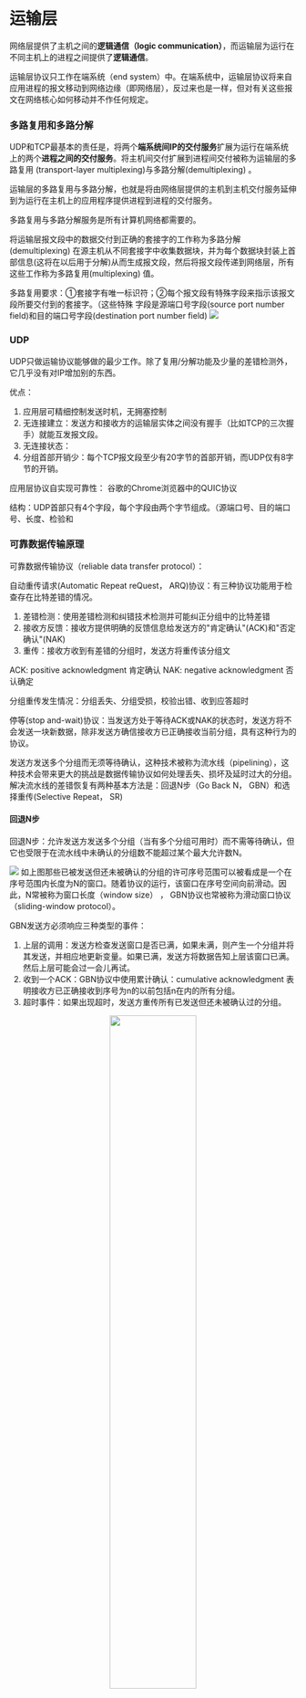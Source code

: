 
# 运输层


网络层提供了主机之间的**逻辑通信（logic communication）**，而运输层为运行在不同主机上的进程之间提供了**逻辑通信**。

运输层协议只工作在端系统（end system）中。在端系统中，运输层协议将来自应用进程的报文移动到网络边缘（即网络层），反过来也是一样，但对有关这些报文在网络核心如何移动并不作任何规定。

### 多路复用和多路分解
UDP和TCP最基本的责任是，将两个**端系统间IP的交付服务**扩展为运行在端系统上的两个**进程之间的交付服务**。将主机间交付扩展到进程间交付被称为运输层的多路复用 (transport-layer multiplexing)与多路分解(demultiplexing) 。

运输层的多路复用与多路分解，也就是将由网络层提供的主机到主机交付服务延伸到为运行在主机上的应用程序提供进程到进程的交付服务。

多路复用与多路分解服务是所有计算机网络都需要的。

将运输层报文段中的数据交付到正确的套接字的工作称为多路分解(demultiplexing) 在源主机从不同套接字中收集数据块，并为每个数据块封装上首部信息(这将在以后用于分解)从而生成报文段，然后将报文段传递到网络层，所有这些工作称为多路复用(multiplexing) 值。

多路复用要求：①套接字有唯一标识符；②每个报文段有特殊字段来指示该报文段所要交付到的套接字。（这些特殊
字段是源端口号字段(source port number field)和目的端口号字段(destination port number field)
![](/计算机网络-自顶向下方法第七版/image/两个客户使用相同的目的端口号（80）与同一个Web服务器应用通信.png)


### UDP

UDP只做运输协议能够做的最少工作。除了复用/分解功能及少量的差错检测外，它几乎没有对IP增加别的东西。

优点：
1. 应用层可精细控制发送时机，无拥塞控制
2. 无连接建立：发送方和接收方的运输层实体之间没有握手（比如TCP的三次握手）就能互发报文段。
3. 无连接状态：
4. 分组首部开销少：每个TCP报文段至少有20字节的首部开销，而UDP仅有8字节的开销。

应用层协议自实现可靠性：
谷歌的Chrome浏览器中的QUIC协议

结构：UDP首部只有4个字段，每个字段由两个字节组成。（源端口号、目的端口号、长度、检验和


### 可靠数据传输原理

可靠数据传输协议（reliable data transfer protocol）：


自动重传请求(Automatic Repeat reQuest， ARQ)协议：有三种协议功能用于检查存在比特差错的情况。
1. 差错检测：使用差错检测和纠错技术检测并可能纠正分组中的比特差错
2. 接收方反馈：接收方提供明确的反馈信息给发送方的"肯定确认"(ACK)和"否定确认"(NAK)
3. 重传：接收方收到有差错的分组时，发送方将重传该分组文

ACK: positive acknowledgment 肯定确认
NAK: negative acknowledgment 否认确定

分组重传发生情况：分组丢失、分组受损，校验出错、收到应答超时

停等(stop and-wait)协议：当发送方处于等待ACK或NAK的状态时，发送方将不会发送一块新数据，除非发送方确信接收方已正确接收当前分组，具有这种行为的协议。

发送方发送多个分组而无须等待确认，这种技术被称为流水线（pipelining），这种技术会带来更大的挑战是数据传输协议如何处理丢失、损坏及延时过大的分组。解决流水线的差错恢复有两种基本方法是：回退N步（Go Back N， GBN）和选择重传(Selective Repeat， SR)

#### 回退N步
回退N步：允许发送方发送多个分组（当有多个分组可用时）而不需等待确认，但它也受限于在流水线中未确认的分组数不能超过某个最大允许数N。

![](/计算机网络-自顶向下方法第七版/image/在GBN中发送方看到的序号.png)
如上图那些已被发送但还未被确认的分组的许可序号范围可以被看成是一个在序号范围内长度为N的窗口。随着协议的运行，该窗口在序号空间向前滑动。因此，N常被称为窗口长度（window size） ， GBN协议也常被称为滑动窗口协议（sliding-window protocol）。

GBN发送方必须响应三种类型的事件：
1. 上层的调用：发送方检查发送窗口是否已满，如果未满，则产生一个分组并将其发送，并相应地更新变量。如果已满，发送方将数据告知上层该窗口已满。然后上层可能会过一会儿再试。
2. 收到一个ACK：GBN协议中使用累计确认：cumulative acknowledgment 表明接收方已正确接收到序号为n的以前包括n在内的所有分组。
3. 超时事件：如果出现超时，发送方重传所有已发送但还未被确认过的分组。

<center class ='img'>
<img title="" src="../计算机网络-自顶向下方法第七版/image/运行中的GBN.png" width="55%">
</center>

上图给岀了窗口长度为4个分组的GBN协议的运行情况。因为该窗口长度的限制，发送方发送分组0~3，然后在继续发送之前，必须等待直到一个或多个分组被确认。当接收到每一个连续的ACK （例如ACK 0和ACK 1）时，该窗口便前滑动，发送方便可以发送新的分组（分别是分组4和分组5）。在接收方，分组2丢失，因此分组3、4和5被发现是失序分组并被丢弃，因此开始了重传动作。

缺点：存在性能问题，尤其是当窗口长度和带宽时延积都很大时，在流水线中会有很多分组更是如此。单个分组的差错就能够引起GBN重传大量分组，许多分组根本没有必要重传。

#### 选择重传
选择重传：通过让发送方仅重传那些它怀疑在接收方出错（即丢失或受损）的分组而避免了不必要的重传。
![](/计算机网络-自顶向下方法第七版/image/选择重传（SR）发送方与接收方的序号空间.png)
![](/计算机网络-自顶向下方法第七版/image/SR.png)
![](/计算机网络-自顶向下方法第七版/image/)


可靠数据传输机制及其用途的总结：
|  机制  | 说明 | 
| :----- | -------: |
|检验和 | 用于检测在一个传输分组中的比特错误| 
|定时器 |	用于超时/重传一个分组，可能因为该分组（或其AGK）在信道中丢失了。由于当一个分组延时但未丢失（过早超时），或当一个分组已被接收方收到但从接收方到发送方的ACK丢失时，可能产生超时事件，所以接收方可能会收到一个分组的多个冗余副本|
|序号| 用于为从发送方流向接收方的数据分组按顺序编号。所接收分组的序号间的空隙可使接收方检测出丢失的分组。具有相同序号的分组可使接收方检测岀一个分组的冗余副本|
| 确认 | 接收方用于告诉发送方一个分组或一组分组已被正确地接收到了。确认报文通常携带着被确认的分组或多个分组的序号。确认可以是逐个的或累积的，这取决于协议| 
| 否定确认| 接收方用于告诉发送方某个分组未被正确地接收。否定确认报文通常携带着未被正确接收的分组的序号| 
| 窗口、流水线| 发送方也许被限制仅发送那些序号落在一个指定范围内的分组。通过允许一次发送多个分组但未被确认，发送方的利用率可在停等操作模式的基础上得到增加。我们很快将会看到，窗口长度可根据接收方接收和缓存报文的能力、网络中的拥塞程度或两者情况来进行设置| 


### TCP（面向连接 connection oriented）

TCP是因特网运输层的面向连接的可靠的运输协议。TCP是非常复杂的，它涉及了连接管理、流量控制、往返时间估计以及可靠数据传送。

TCP可靠数据传输构件时遇到的所有技术包括使用序号、累积确认、检验和以及超时/重传操作（差错检测、重传、累积确认、定时器以及用于序号和确认号的首部字段），也就是**差错控制**。

TCP连接的组成包括：一台主机上的缓存、变量和与进程连接的套接字，以及另一台主机上的另一组缓存、变量和与进程连接的套接字。

一个报文段的最大长度：首部数据长度 + 最大报文段长度（Maximum Segment Size, MSS）。MSS通常根据最初确定的由本地发送主机发送的最大链路层帧长度（即所谓的最大传输单元（Maximum Transmission Unit， MTU））来设置的。（MSS是指在报文段里应用层数据的最大长度，而不是指包括首部的TCP报文段的最大长度）

报文段结构：
<center class ='img'>
<img title="" src="../计算机网络-自顶向下方法第七版/image/TCP报文段结构.png" width="55%">
</center>

- 32比特的序号字段(sequence number field)：实现可靠数据传输服务
- 32比特的确认号字段(acknowledgment number field)：实现可靠数据传输服务
- 16比特的接收窗口字段(receive window field)：用于流量控制
- 4比特的首部长度字段(header length field)：指示了以32比特的字为单位的TCP首部长度。由于TCP选项字段的原因，TCP首部的长度是可变的。(通常，选项字段为空，所以TCP首部的典型长度是20字节。
- 选项字段(options field)是可选与变长的：用于发送方与接收方协商最大报文段长度(MSS)时，或在高速网络环境下用作窗口调节因子时使用。首部字段中还定义了一个时间戳选项。
- 6比特的标志字段(flag field)：
    - ACK比特用于指示确认字段中的值是有效的，即该报文段包括一个对已被成功接收报文段的确认（捎带
    - **RST、SYN和FIN比特用于连接建立和拆除**
    - CWR和ECE比特是拥塞控制和拥塞避免相关的标志位
    - (在实践中，PSH URG和紧急数据指针并没有使用）-----------------------------------
    - ~~当PSH比特被置位时，就指示接收方应立即将数据交给上层~~
    - ~~URG比特用来指示报文段里存在着被发送端的上层实体置为“紧急”的数据~~
    - ~~紧急数据的最后一个字节由16比特的紧急数据指针字段(urgent data pointer field)指出。当紧急数据存在并给出指向紧急数据尾指针的时候，TCP必须通知接收端的上层实体。(在实践中，PSH URG和紧急数据指针并没有使用。为了完整性起见，我们才提到这些字段。)~~
    1. CWR: Congestion Window Reduced，表示拥塞窗口减小。
    1. ECE: Explicit Congestion Notification Echo，表示显式拥塞通知回显。
    1. URG: Urgent，表示紧急指针。
    1. ACK: Acknowledgment，表示确认。
    1. PSH: Push，表示推送。
    1. RST: Reset，表示连接重置。
    1. SYN: Synchronize，表示同步序列号。
    1. FIN: Finish，表示结束连接。


##### 序号字段、确认号字段:
TCP报文段首部中两个最重要的字段。是TCP可靠传输服务的关键部分。

一个报文段的序号(sequence number for a segment)是该报文段的**数据**部分，也就是字节流的首字节编号。如下图，此数据流由一个包含500 000字节的文件组成，其MSS为1000字节，数据流的首字节编号是0。
<img title="" src="../计算机网络-自顶向下方法第七版/image/文件数据划分成TCP报文段.png" width="100%">

**主机A填充进报文段的确认号是主机A期望从主机B收到的下一字节的序号。**
假设主机A已收到一个来自主机B的包含字节0 ~535的报文段，以及另一个包含字节900〜1000的报文段。由于某种原因，主机A还没有收到字节536-899的报文段。在这个例子中，主机A为了重新构建主机B的数据流，仍在等待字节536 （和其后的字节）。因此，A到B的下一个报文段将在确认号字段中包含536。因为TCP只确认该流中至第一个丢失字节为止的字节，所以TCP被称为提供**累积确认（cumulative acknowledgment）**。

值得注意的是，对客户到服务器的数据的确认被装载在一个承载服务器到客户的数据的报文段中；这种确认被称为是被**捎带（piggybacked）**在服务器到客户的数据报文段中的。（把对对边消息的ACK应答和响应信息合并在同一个包的情况被称为捎带(piggybacked)，达到的效果就是节省单独发ACK包的流量。）

**流量控制**服务(flow control service)：
- 消除发送方使接收方缓存溢岀的可能性。流量控制因此是一个速度匹配服务，即发送方的发送速率与接收方应用程序的读取速率相匹配。
- TCP通过让发送方维护一个称为接收窗口(receive window)的变量来提供流量控制。接收窗口用于给发送方一个指示，表示该接收方还有多少可用的缓存空间。因为TCP是全双工通信，在连接两端的发送方都各自维护一个接收窗。口。

##### TCP连接
客户中的TCP会用以下方式与服务器中的TCP**建立**一条TCP**连接**（**3次握手** three-way handshake）:
<center class ='img'>
<img title="" src="../计算机网络-自顶向下方法第七版/image/TCP三次握手：报文段交换.png" width="80%">
</center>

1. 客户端的TCP首先向服务器端的TCP发送一个（不包含应用层数据、报文段首部的SYN标志位设置为1）特殊的TCP报文段，这个特殊报文段被称为**SYN报文段**。另外，客户会随机地选择一个**初始序号**（client_isn），并将此编号放置于该起始的TCP的SYN报文段的**序号字段**中。该报文段会被封装在一个IP数据报中，并发送给服务器。
2. 一旦包含此**SYN报文段**的IP数据报到达服务器主机，服务器会从该数据报中提取出TCP SYN报文段，为该TCP连接**分配TCP缓存和变量**，并向该客户TCP发送一个不包含应用层数据的，允许连接的报文段。同时，此报文段的首部包含3个重要的信息。首先，SYN比特被置为1。其次，该TCP报文段首部的**确认号字段**被置为client_isn + 1。最后，服务器选择自己的初始序号（server_isn），并将其放置到TCP报文段首部的**序号字段**中。这个允许连接的报文段实际上表明了：我收到了你发起建立连接的SYN分组，该分组带有初始序号server_isn我同意建立该连接。我自己的初始序号是server_isn。该允许连接的报文段被称为**SYNACK报文段（SYNACK segment）**。
3. 在收到**SYNACK报文段**后，客户也要给该连接**分配缓存和变量**。客户主机则向服务器发送一个报文段,这最后一个报文段对服务器的允许连接的报文段进行了确认（该客户通过将值server_isn + 1放置到TCP报文段首部的**确认字段**中来完成此项工作）。因为连接已经建立了，所以该SYN比特被置为0。该三次握手的第三个阶段可以在报文段负载中携带客户到服务器的数据。



参与一条TCP连接的两个进程中的任何一个都能**终止**该**连接**
<center class ='img'>
<img title="" src="../计算机网络-自顶向下方法第七版/image/关闭一条TCP连接.png" width="60%">
</center>




在一个TCP连接的生命周期内，运行在每台主机中的TCP协议在各种**TCP状态**（TCP state）之间变迁。
<center class ='img'>
<img title="" src="../计算机网络-自顶向下方法第七版/image/客户TCP经历的典型的TCP状态序列.png" width="80%">
</center>

 1. 客户TCP开始处于**CLOSED（关闭）状态**
 2. 客户中的TCP向服务器中的TCP发送一个SYN报文段，在发送过SYN报文段后，客户TCP进入了**SYN_SENT状态**
 3. 等待来自服务器TCP的对客户所发报文段进行确认且SYN比特被置为1的一个报文段后，客户TCP进入**ESTABLISHED（已建立）状态**
 4. 双方可以随意通信
 5. 客户端准备关闭连接
 6. 客户TCP发送一个带有FIN比特被置为1的TCP报文段后，并进入**FIN_WAIT_1状态**
 7. 客户TCP等待一个来自服务器的带有确认的TCP报文段。当它收到该报文段时，客户TCP进入**FIN_WAIT_2状态**
 8. 当处在**FIN_WAIT_2状态**时，客户等待来自服务器的FIN比特被置为1的另一个报文段
 9. 当收到该报文段后，客户TCP对服务器的报文段进行确认，并进入**TIME_WAIT状态**
 10. 假定ACK丢失，**TIME_WAIT状态**使TCP客户重传最后的确认报文（在**TIME_WAIT状态**中所消耗的时间是与具体实现有关的，而典型的值是30秒、1分钟或2分钟）
 11. 经过等待后，连接就正式关闭，客户端所有资源（包括端口号）将被释放


```
应对经典的DoS攻击即SYN洪泛攻击（SYN flooding attack）：

SYN cookies 是一种防范 SYN攻击的技术。在 SYN 攻击中，攻击者发送大量伪造的 TCP 连接请求（SYN 包），但不完成连接的建立过程，从而耗尽服务器的资源，导致服务不可用。

SYN cookies 技术通过修改 TCP 握手过程中的一些步骤，以在服务器端动态地生成和验证 SYN 请求。具体来说，当服务器接收到一个 SYN 请求时，它会将客户端的 IP 地址和端口号（以及一些其他信息）进行哈希运算，并将结果作为一个特殊的序列号（即 SYN cookie）放在 TCP 报文的序列号字段中。然后，服务器将只发送一个包含 SYN/ACK 标志位的响应给客户端，而不是保留连接的状态信息。当客户端返回一个 ACK 包作为响应时，服务器会重新计算 SYN cookie，并验证客户端请求的合法性。

这种技术的优点在于，它允许服务器在处理大量 SYN 请求时不保存连接状态信息，从而大大减轻了服务器的负载，防止了 SYN 攻击。然而，SYN cookies 也有一些局限性，例如可能会影响一些高级功能，如 TCP 连接跟踪和状态检查等。因此，它通常作为一种应对 DDoS 攻击的临时措施
```

服务器端的TCP通常要经历的一系列状态，其中假设客户开始连接拆除。
<center class ='img'>
<img title="服务器端TCP经历的典型的TCP状态序列" src="../计算机网络-自顶向下方法第七版/image/服务器端TCP经历的典型的TCP状态序列.png" width="80%">
</center>


##### 拥塞控制
**拥塞控制(congestion control)**与其说是一种提供给调用它的应用程序的服务，不如说是一种提供给整个因特网的服务，这是一种带来通用好处的服务。不太严格地说，TCP拥塞控制防止任何一条TCP连接用过多流量来淹没通信主机之间的链路和交换设备。TCP力求为每个通过一条拥塞网络链路的连接平等地共享网络链路带宽。

拥塞控制方法分为端到端和网络辅助两种。
* 端到端拥塞控制：在端到端拥塞控制方法中，网络层不提供显式的拥塞反馈。TCP使用端到端方法，通过观察网络行为（如丢包和时延）来推断是否存在拥塞。TCP报文段丢失（通过超时或3次冗余确认而得知）被认为是网络拥塞的一个迹象，TCP会相应地减小其窗口长度。
* 网络辅助的拥塞控制：在网络辅助的拥塞控制中，**路由器**向发送方提供关于网络拥塞状态的显式反馈信息。这种反馈可以简单地用一个比特来指示拥塞情况。（对于网络辅助的拥塞控制，拥塞信息从网络反馈到发送方通常有两种方式，直接反馈信息可以由网络路由器发给发送方。这种方式的通知通常采用了一种阻塞分组(choke packet) 的形式（主要是说：“我拥塞了！”）。更为通用的第二种形式的通知是，路由器标记或更新从发送方流向接收方的分组中的某个字段来指示拥塞的产生口 一旦收到一个标记的分组后，接收方就会向发送方通知该网络拥塞指示。）

TCP实现的一种端到端拥塞控制机制，即当TCP连接的路径上判断不拥塞时，其传输速率就加性增；当岀现丢包时，传输速率就乘性减。这种机制也致力于做到每一个通过拥塞链路的TCP连接能平等地共享该链路带宽。
TCP必须使用端到端拥塞控制而不是使网络辅助的拥塞控制，因为IP层不向端系统提供显式的网络拥塞反馈。
TCP所采用的方法是让每一个发送方根据所感知到的网络拥塞程度来限制其能向连接发送流量的速率。如果一个TCP发送方感知从它到目的地之间的路径上没什么拥塞，则TCP发送方增加其发送速率；如果发送方感知沿着该路径有拥塞，则发送方就会降低其发送速率。

TCP发送方是如何限制向其连接发送流量的方式为，运行在发送方的TCP拥塞控制机制跟踪一个额外的变量，即拥塞窗口（congestion window）。拥塞窗口表示为cwnd,它对一个TCP发送方能向网络中发送流量的速率进行了限制。


（将一个TCP发送方的“丢包事件”定义为：要么出现超时，要么收到来自接收方的3个冗余ACK）

TCP发送方是如何感知在它与目的地之间的路径上出现了拥塞的，当出现过度的拥塞时，在沿着这条路径上的一台（或多台）路由器的缓存会溢出，引起一个数据报（包含一个TCP报文段）被丢弃。丢弃的数据报接着会引起发送方的丢包事件（要么超时或收到3个冗余ACK）,发送方就认为在发送方到接收方的路径上出现了拥塞的指示。

还有很多细节没有记录...


探究TCP实验：
在这个实验中，你将使用Web浏览器访问来自某Web服务器的一个文件。如同在前面的Wireshark实验中一样，你将使用Wireshark来俘获到达你计算机的分组。与前面实验不同的是，你也能够从该Web服务器下载一个Wireshark可读的分组踪迹，记载你从服务器下载文件的过程。在这个服务器踪迹文件里，你将发现自己访问该Web服务器所产生的分组。你将分析客户端和服务器端踪迹文件，以探究TCP的方方面面。特别是你将评估在你的计算机与该Web服务器之间TCP连接的性能。你将跟踪TCP窗口行为、推断分组丢失、重传、流控和拥塞控制行为并估计往返时间。
与所有的Wireshark实验一样，该实验的全面描述能够在本书Web站点http:www.pearsonhighered.com/cs-resources上找到。

探究UDP实验：
在这个简短实验中，你将进行分组俘获并分析那些使用UDP的你喜爱的应用程序（例如，DNS或如Skype这样的多媒体应用）。UDP是一种简单的、不提供不必要服务的运输协议。在这个实验中，你将研究在UDP报文段中的各首部字段以及检验和计算。
与所有的Wireshark实验一样，该实验的全面描述能够在本书Web站点http:www.pearsonhighered.com/cs-resources上找到。
